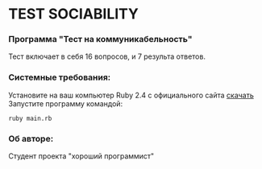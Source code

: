 <h1>TEST SOCIABILITY</h1>
<h3>Программа "Тест на коммуникабельность"</h3>
Тест включает в себя 16 вопросов, и 7 результа ответов.<br>


<h3>Системные требования:</h3>
Установите на ваш компьютер Ruby 2.4 с официального сайта <a href="https://www.ruby-lang.org/ru/downloads/">скачать</a></br>
Запустите программу командой: 


``` 
ruby main.rb 
```
<h3>Об авторе:</h3>
Студент проекта "хороший программист"
